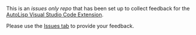 This is an *issues only repo* that has been set up to collect feedback for the [AutoLisp Visual Studio Code Extension](https://marketplace.visualstudio.com/items?itemName=Autodesk.autolispext).

Please use the [Issues tab](../../issues) to provide your feedback.

